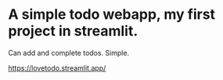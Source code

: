 # A simple todo webapp, my first project in streamlit.

Can add and complete todos. Simple.

https://lovetodo.streamlit.app/
